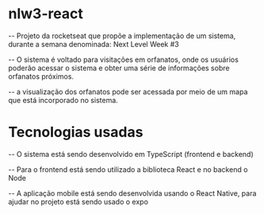 # nlw3-react

<p>-- Projeto da rocketseat que propõe a implementação de um sistema, durante a semana denominada: Next Level Week #3</p>
<p>-- O sistema é voltado para visitações em orfanatos, onde os usuários poderão acessar o sistema e obter uma série de informações sobre orfanatos próximos.</p>
<p>-- a visualização dos orfanatos pode ser acessada por meio de um mapa que está incorporado no sistema.</p>

# Tecnologias usadas

<p>-- O sistema está sendo desenvolvido em TypeScript (frontend e backend)</p>
<p>-- Para o frontend está sendo utilizado a biblioteca React e no backend o Node</p>
<p>-- A aplicação mobile está sendo desenvolvida usando o React Native, para ajudar no projeto está sendo usado o expo</p>

